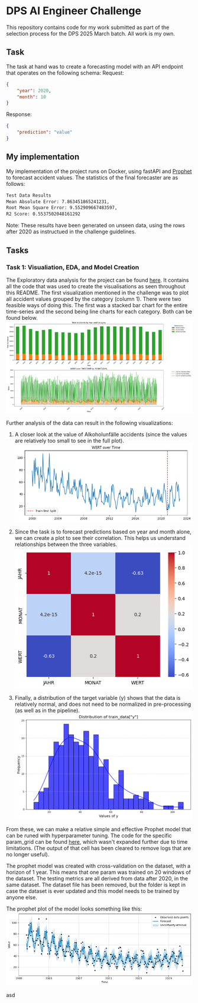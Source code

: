 # DPS AI Engineer Challenge

This repository contains code for my work submitted as part of the selection process for the DPS 2025 March batch.
All work is my own.

## Task

The task at hand was to create a forecasting model with an API endpoint that operates on the following schema:
Request:

```json
{
    "year": 2020,
    "month": 10
}
```

Response:

```json
{
    "prediction": "value"
}
```

## My implementation

My implementation of the project runs on Docker, using fastAPI and [Prophet](https://facebook.github.io/prophet/) to forecast accident values.
The statistics of the final forecaster are as follows:

```txt
Test Data Results
Mean Absolute Error: 7.863451865241231,
Root Mean Square Error: 9.552909667483597,
R2 Score: 0.5537502048161292
```

Note: These results have been generated on unseen data, using the rows after 2020 as instructued in the challenge guidelines.

## Tasks

### Task 1: Visualiation, EDA, and Model Creation

The Exploratory data analysis for the project can be found [here](/experimentation/EDA.ipynb).
It contains all the code that was used to create the visualisations as seen throughout this README.
The first visualization mentioned in the challenge was to plot all accident values grouped by the category (column 1).
There were two feasible ways of doing this. The first was a stacked bar chart for the entire time-series and the second being line charts for each category. Both can be found below.
![Figure 1: Plotting accident values by category](/img/stacked_bar_and_line.png)

Further analysis of the data can result in the following visualizations:

1. A closer look at the value of Alkoholunfälle accidents (since the values are relatively too small to see in the full plot).
![Figure 2: Plotting just the data in question](/img/value_over_time.png)

2. Since the task is to forecast predictions based on year and month alone, we can create a plot to see their correlation. This helps us understand relationships between the three variables.
![Figure 3: Correlation heatmap of all important variables](/img/correlation_heatmap.png)

3. Finally, a distribution of the target variable (y) shows that the data is relatively normal, and does not need to be normalized in pre-processing (as well as in the pipeline).
![Figure 4: A distribution curve of y](/img/y_distribution.png)

From these, we can make a relative simple and effective Prophet model that can be runed with hyperparameter tuning. The code for the specific param_grid can be found [here](/experimentation/model_training.ipynb), which wasn't expanded further due to time limitations. (The output of that cell has been cleared to remove logs that are no longer useful).

The prophet model was created with cross-validation on the dataset, with a horizon of 1 year. This means that one param was trained on 20 windows of the dataset. The testing metrics are all derived from data after 2020, in the same dataset. The dataset file has been removed, but the folder is kept in case the dataset is ever updated and this model needs to be trained by anyone else.

The prophet plot of the model looks something like this:
![Figure 5: Prophet plot of the model](/img/prophet_plot.png)

asd
